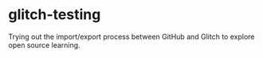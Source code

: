 # glitch-testing
Trying out the import/export process between GitHub and Glitch to explore open source learning.
